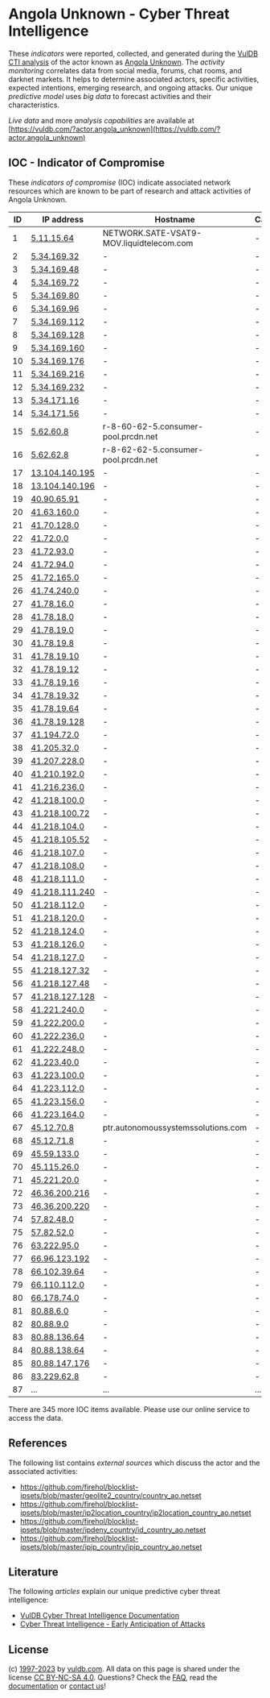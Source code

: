 # Angola Unknown - Cyber Threat Intelligence

These _indicators_ were reported, collected, and generated during the [VulDB CTI analysis](https://vuldb.com/?kb.cti) of the actor known as [Angola Unknown](https://vuldb.com/?actor.angola_unknown). The _activity monitoring_ correlates data from social media, forums, chat rooms, and darknet markets. It helps to determine associated actors, specific activities, expected intentions, emerging research, and ongoing attacks. Our unique _predictive model_ uses _big data_ to forecast activities and their characteristics.

_Live data_ and more _analysis capabilities_ are available at [https://vuldb.com/?actor.angola_unknown](https://vuldb.com/?actor.angola_unknown)

## IOC - Indicator of Compromise

These _indicators of compromise_ (IOC) indicate associated network resources which are known to be part of research and attack activities of Angola Unknown.

ID | IP address | Hostname | Campaign | Confidence
-- | ---------- | -------- | -------- | ----------
1 | [5.11.15.64](https://vuldb.com/?ip.5.11.15.64) | NETWORK.SATE-VSAT9-MOV.liquidtelecom.com | - | High
2 | [5.34.169.32](https://vuldb.com/?ip.5.34.169.32) | - | - | High
3 | [5.34.169.48](https://vuldb.com/?ip.5.34.169.48) | - | - | High
4 | [5.34.169.72](https://vuldb.com/?ip.5.34.169.72) | - | - | High
5 | [5.34.169.80](https://vuldb.com/?ip.5.34.169.80) | - | - | High
6 | [5.34.169.96](https://vuldb.com/?ip.5.34.169.96) | - | - | High
7 | [5.34.169.112](https://vuldb.com/?ip.5.34.169.112) | - | - | High
8 | [5.34.169.128](https://vuldb.com/?ip.5.34.169.128) | - | - | High
9 | [5.34.169.160](https://vuldb.com/?ip.5.34.169.160) | - | - | High
10 | [5.34.169.176](https://vuldb.com/?ip.5.34.169.176) | - | - | High
11 | [5.34.169.216](https://vuldb.com/?ip.5.34.169.216) | - | - | High
12 | [5.34.169.232](https://vuldb.com/?ip.5.34.169.232) | - | - | High
13 | [5.34.171.16](https://vuldb.com/?ip.5.34.171.16) | - | - | High
14 | [5.34.171.56](https://vuldb.com/?ip.5.34.171.56) | - | - | High
15 | [5.62.60.8](https://vuldb.com/?ip.5.62.60.8) | r-8-60-62-5.consumer-pool.prcdn.net | - | High
16 | [5.62.62.8](https://vuldb.com/?ip.5.62.62.8) | r-8-62-62-5.consumer-pool.prcdn.net | - | High
17 | [13.104.140.195](https://vuldb.com/?ip.13.104.140.195) | - | - | High
18 | [13.104.140.196](https://vuldb.com/?ip.13.104.140.196) | - | - | High
19 | [40.90.65.91](https://vuldb.com/?ip.40.90.65.91) | - | - | High
20 | [41.63.160.0](https://vuldb.com/?ip.41.63.160.0) | - | - | High
21 | [41.70.128.0](https://vuldb.com/?ip.41.70.128.0) | - | - | High
22 | [41.72.0.0](https://vuldb.com/?ip.41.72.0.0) | - | - | High
23 | [41.72.93.0](https://vuldb.com/?ip.41.72.93.0) | - | - | High
24 | [41.72.94.0](https://vuldb.com/?ip.41.72.94.0) | - | - | High
25 | [41.72.165.0](https://vuldb.com/?ip.41.72.165.0) | - | - | High
26 | [41.74.240.0](https://vuldb.com/?ip.41.74.240.0) | - | - | High
27 | [41.78.16.0](https://vuldb.com/?ip.41.78.16.0) | - | - | High
28 | [41.78.18.0](https://vuldb.com/?ip.41.78.18.0) | - | - | High
29 | [41.78.19.0](https://vuldb.com/?ip.41.78.19.0) | - | - | High
30 | [41.78.19.8](https://vuldb.com/?ip.41.78.19.8) | - | - | High
31 | [41.78.19.10](https://vuldb.com/?ip.41.78.19.10) | - | - | High
32 | [41.78.19.12](https://vuldb.com/?ip.41.78.19.12) | - | - | High
33 | [41.78.19.16](https://vuldb.com/?ip.41.78.19.16) | - | - | High
34 | [41.78.19.32](https://vuldb.com/?ip.41.78.19.32) | - | - | High
35 | [41.78.19.64](https://vuldb.com/?ip.41.78.19.64) | - | - | High
36 | [41.78.19.128](https://vuldb.com/?ip.41.78.19.128) | - | - | High
37 | [41.194.72.0](https://vuldb.com/?ip.41.194.72.0) | - | - | High
38 | [41.205.32.0](https://vuldb.com/?ip.41.205.32.0) | - | - | High
39 | [41.207.228.0](https://vuldb.com/?ip.41.207.228.0) | - | - | High
40 | [41.210.192.0](https://vuldb.com/?ip.41.210.192.0) | - | - | High
41 | [41.216.236.0](https://vuldb.com/?ip.41.216.236.0) | - | - | High
42 | [41.218.100.0](https://vuldb.com/?ip.41.218.100.0) | - | - | High
43 | [41.218.100.72](https://vuldb.com/?ip.41.218.100.72) | - | - | High
44 | [41.218.104.0](https://vuldb.com/?ip.41.218.104.0) | - | - | High
45 | [41.218.105.52](https://vuldb.com/?ip.41.218.105.52) | - | - | High
46 | [41.218.107.0](https://vuldb.com/?ip.41.218.107.0) | - | - | High
47 | [41.218.108.0](https://vuldb.com/?ip.41.218.108.0) | - | - | High
48 | [41.218.111.0](https://vuldb.com/?ip.41.218.111.0) | - | - | High
49 | [41.218.111.240](https://vuldb.com/?ip.41.218.111.240) | - | - | High
50 | [41.218.112.0](https://vuldb.com/?ip.41.218.112.0) | - | - | High
51 | [41.218.120.0](https://vuldb.com/?ip.41.218.120.0) | - | - | High
52 | [41.218.124.0](https://vuldb.com/?ip.41.218.124.0) | - | - | High
53 | [41.218.126.0](https://vuldb.com/?ip.41.218.126.0) | - | - | High
54 | [41.218.127.0](https://vuldb.com/?ip.41.218.127.0) | - | - | High
55 | [41.218.127.32](https://vuldb.com/?ip.41.218.127.32) | - | - | High
56 | [41.218.127.48](https://vuldb.com/?ip.41.218.127.48) | - | - | High
57 | [41.218.127.128](https://vuldb.com/?ip.41.218.127.128) | - | - | High
58 | [41.221.240.0](https://vuldb.com/?ip.41.221.240.0) | - | - | High
59 | [41.222.200.0](https://vuldb.com/?ip.41.222.200.0) | - | - | High
60 | [41.222.236.0](https://vuldb.com/?ip.41.222.236.0) | - | - | High
61 | [41.222.248.0](https://vuldb.com/?ip.41.222.248.0) | - | - | High
62 | [41.223.40.0](https://vuldb.com/?ip.41.223.40.0) | - | - | High
63 | [41.223.100.0](https://vuldb.com/?ip.41.223.100.0) | - | - | High
64 | [41.223.112.0](https://vuldb.com/?ip.41.223.112.0) | - | - | High
65 | [41.223.156.0](https://vuldb.com/?ip.41.223.156.0) | - | - | High
66 | [41.223.164.0](https://vuldb.com/?ip.41.223.164.0) | - | - | High
67 | [45.12.70.8](https://vuldb.com/?ip.45.12.70.8) | ptr.autonomoussystemssolutions.com | - | High
68 | [45.12.71.8](https://vuldb.com/?ip.45.12.71.8) | - | - | High
69 | [45.59.133.0](https://vuldb.com/?ip.45.59.133.0) | - | - | High
70 | [45.115.26.0](https://vuldb.com/?ip.45.115.26.0) | - | - | High
71 | [45.221.20.0](https://vuldb.com/?ip.45.221.20.0) | - | - | High
72 | [46.36.200.216](https://vuldb.com/?ip.46.36.200.216) | - | - | High
73 | [46.36.200.220](https://vuldb.com/?ip.46.36.200.220) | - | - | High
74 | [57.82.48.0](https://vuldb.com/?ip.57.82.48.0) | - | - | High
75 | [57.82.52.0](https://vuldb.com/?ip.57.82.52.0) | - | - | High
76 | [63.222.95.0](https://vuldb.com/?ip.63.222.95.0) | - | - | High
77 | [66.96.123.192](https://vuldb.com/?ip.66.96.123.192) | - | - | High
78 | [66.102.39.64](https://vuldb.com/?ip.66.102.39.64) | - | - | High
79 | [66.110.112.0](https://vuldb.com/?ip.66.110.112.0) | - | - | High
80 | [66.178.74.0](https://vuldb.com/?ip.66.178.74.0) | - | - | High
81 | [80.88.6.0](https://vuldb.com/?ip.80.88.6.0) | - | - | High
82 | [80.88.9.0](https://vuldb.com/?ip.80.88.9.0) | - | - | High
83 | [80.88.136.64](https://vuldb.com/?ip.80.88.136.64) | - | - | High
84 | [80.88.138.64](https://vuldb.com/?ip.80.88.138.64) | - | - | High
85 | [80.88.147.176](https://vuldb.com/?ip.80.88.147.176) | - | - | High
86 | [83.229.62.8](https://vuldb.com/?ip.83.229.62.8) | - | - | High
87 | ... | ... | ... | ...

There are 345 more IOC items available. Please use our online service to access the data.

## References

The following list contains _external sources_ which discuss the actor and the associated activities:

* https://github.com/firehol/blocklist-ipsets/blob/master/geolite2_country/country_ao.netset
* https://github.com/firehol/blocklist-ipsets/blob/master/ip2location_country/ip2location_country_ao.netset
* https://github.com/firehol/blocklist-ipsets/blob/master/ipdeny_country/id_country_ao.netset
* https://github.com/firehol/blocklist-ipsets/blob/master/ipip_country/ipip_country_ao.netset

## Literature

The following _articles_ explain our unique predictive cyber threat intelligence:

* [VulDB Cyber Threat Intelligence Documentation](https://vuldb.com/?kb.cti)
* [Cyber Threat Intelligence - Early Anticipation of Attacks](https://www.scip.ch/en/?labs.20201022)

## License

(c) [1997-2023](https://vuldb.com/?kb.changelog) by [vuldb.com](https://vuldb.com/?kb.about). All data on this page is shared under the license [CC BY-NC-SA 4.0](https://creativecommons.org/licenses/by-nc-sa/4.0/). Questions? Check the [FAQ](https://vuldb.com/?kb.faq), read the [documentation](https://vuldb.com/?kb) or [contact us](https://vuldb.com/?contact)!
